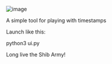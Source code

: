 ![image](https://github.com/user-attachments/assets/8b061ad3-4022-4c63-bfb5-a205ea6c6279)


A simple tool for playing with timestamps

Launch like this:

  python3 ui.py

Long live the Shib Army!
